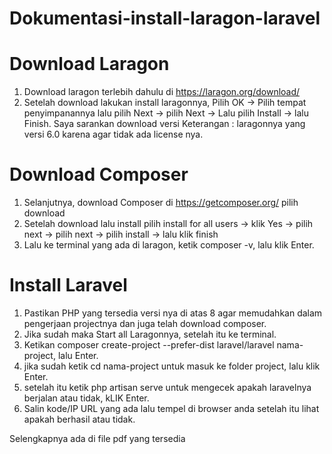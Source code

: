 # Dokumentasi-install-laragon-laravel
# Download Laragon
1.	 Download laragon terlebih dahulu di https://laragon.org/download/
2.	 Setelah download lakukan install laragonnya, Pilih OK -> Pilih tempat penyimpanannya lalu pilih Next -> pilih Next -> Lalu pilih Install -> lalu Finish. Saya sarankan download versi Keterangan : laragonnya yang versi 6.0 karena agar tidak ada license nya.
# Download Composer
1.	Selanjutnya, download Composer di https://getcomposer.org/ pilih download
2.	Setelah download lalu install pilih install for all users -> klik Yes -> pilih next -> pilih next -> pilih install -> lalu klik finish
3.	Lalu ke terminal yang ada di laragon, ketik composer -v, lalu klik Enter.
# Install Laravel
1. Pastikan PHP yang tersedia versi nya di atas 8 agar memudahkan dalam pengerjaan projectnya dan juga telah download composer.
2. Jika sudah maka Start all Laragonnya, setelah itu ke terminal.
3. Ketikan composer create-project --prefer-dist laravel/laravel nama-project, lalu Enter.
4. jika sudah ketik cd nama-project untuk masuk ke folder project, lalu klik Enter.
5. setelah itu ketik php artisan serve untuk mengecek apakah laravelnya berjalan atau tidak, kLIK Enter.
6. Salin kode/IP URL yang ada lalu tempel di browser anda setelah itu lihat apakah berhasil atau tidak.

Selengkapnya ada di file pdf yang tersedia
